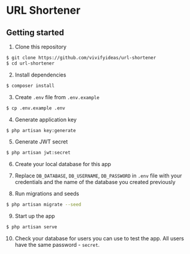 # URL Shortener

## Getting started


1. Clone this repository

```bash
$ git clone https://github.com/vivifyideas/url-shortener
$ cd url-shortener
```

2. Install dependencies

```bash
$ composer install
```

3. Create `.env` file from `.env.example`

```bash
$ cp .env.example .env
```

4. Generate application key

```bash
$ php artisan key:generate
```

5. Generate JWT secret

```bash
$ php artisan jwt:secret
```

6. Create your local database for this app

7. Replace `DB_DATABASE`, `DB_USERNAME`, `DB_PASSWORD` in `.env` file with your credentials and the name of the database you created previously

8. Run migrations and seeds

```bash
$ php artisan migrate --seed
```

9. Start up the app

```bash
$ php artisan serve
```

10. Check your database for users you can use to test the app. All users have the same password - `secret`.
